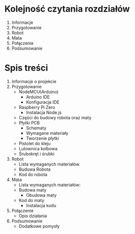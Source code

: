 # Kolejność czytania rozdziałów
1. Informacje
2. Przygotowanie
3. Robot
4. Mata
5. Połączenie
6. Podsumowanie

# Spis treści
1. Informacje o projekcie
2. Przygotowanie
    - NodeMCU(Arduino)
      - Arduino IDE
      - Konfiguracja IDE
    - Raspberry Pi Zero
      - Instalacja Node.js
    - Części do budowy robota oraz maty
    - Płytki PCB
      - Schematy
      - Wymagane materiały
      - Tworzenie płytki
    - Pistolet do kleju
    - Lutownica kolbowa
    - Śrubokręt i śrubki
3. Robot
    - Lista wymaganych materiałów.
    - Budowa Robota
    - Kod do robota
4. Mata
    - Lista wymaganych materiałów:
    - Budowa maty
      - Obudowa maty
    - Kod do maty
      - Instalacja kodu
5. Połączenie
    - Opis działania
6. Podsumowanie
    - Dodatkowe pomysły
